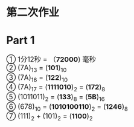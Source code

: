 # 第二次作业

# Part 1
<font size = "4">① 1分12秒 = （**72000**) 毫秒  </font>  
<font size = "4">② (7A)<sub>13</sub> = (**101**)<sub>10</sub>  </font>  
<font size = "4">③ (7A)<sub>16</sub> = (**122**)<sub>10</sub>  </font>  
<font size = "4">④ (7A)<sub>17</sub> = (**1111010**)<sub>2</sub> = (**172**)<sub>8</sub>  </font>  
<font size = "4">⑤ (1011011)<sub>2</sub> = (**133**)<sub>8</sub> = (**5B**)<sub>16</sub>  </font>  
<font size = "4">⑥ (678)<sub>10</sub> = (**1010100110**)<sub>2</sub> = (**1246**)<sub>8</sub>  </font>  
<font size = "4">⑦ (111)<sub>2</sub> + (101)<sub>2</sub>  = (**1100**)<sub>2</sub>  </font>  
